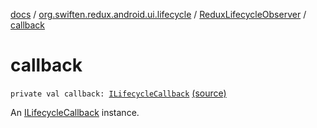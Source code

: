 [docs](../../index.md) / [org.swiften.redux.android.ui.lifecycle](../index.md) / [ReduxLifecycleObserver](index.md) / [callback](./callback.md)

# callback

`private val callback: `[`ILifecycleCallback`](../-i-lifecycle-callback/index.md) [(source)](https://github.com/protoman92/KotlinRedux/tree/master/android/android-lifecycle/src/main/java/org/swiften/redux/android/ui/lifecycle/AndroidLifecycle.kt#L43)

An [ILifecycleCallback](../-i-lifecycle-callback/index.md) instance.

